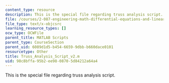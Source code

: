 ```yaml
---
content_type: resource
description: This is the special file regarding truss analysis script.
file: /courses/2-087-engineering-math-differential-equations-and-linear-algebra-fall-2014/98c8bffa95b2ee9808705d84212a64a4_Truss_Analysis_Script_v2.m
file_type: text/x-objcsrc
learning_resource_types: []
ocw_type: OCWFile
parent_title: MATLAB Scripts
parent_type: CourseSection
parent_uid: 6089d1d5-b454-6659-9dbb-b660dace0101
resourcetype: Other
title: Truss_Analysis_Script_v2.m
uid: 98c8bffa-95b2-ee98-0870-5d84212a64a4
---
```

This is the special file regarding truss analysis script.

